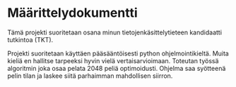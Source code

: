 # Määrittelydokumentti

Tämä projekti suoritetaan osana minun tietojenkäsittelytieteen kandidaatti tutkintoa (TKT).

Projekti suoritetaan käyttäen pääsääntöisesti python ohjelmointikieltä. Muita kieliä en hallitse tarpeeksi hyvin vielä vertaisarvioimaan. Toteutan työssä algoritmin joka osaa pelata 2048 peliä optimoidusti. Ohjelma saa syötteenä pelin tilan ja laskee siitä parhaimman mahdollisen siirron.
